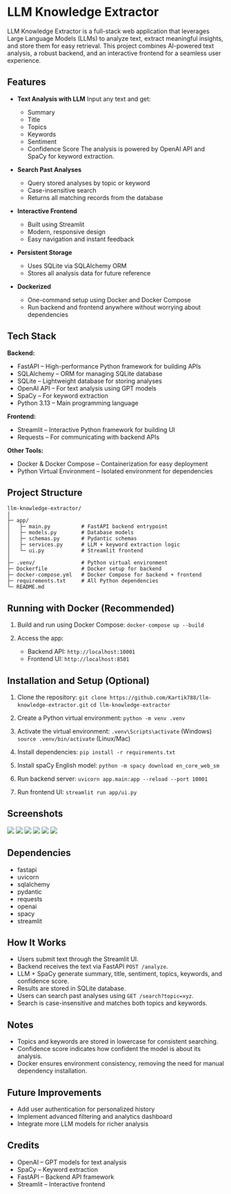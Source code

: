 # LLM Knowledge Extractor

LLM Knowledge Extractor is a full-stack web application that leverages Large Language Models (LLMs) to analyze text, extract meaningful insights, and store them for easy retrieval. This project combines AI-powered text analysis, a robust backend, and an interactive frontend for a seamless user experience.

## Features

* **Text Analysis with LLM**
  Input any text and get:

  * Summary
  * Title
  * Topics
  * Keywords
  * Sentiment
  * Confidence Score
    The analysis is powered by OpenAI API and SpaCy for keyword extraction.

* **Search Past Analyses**

  * Query stored analyses by topic or keyword
  * Case-insensitive search
  * Returns all matching records from the database

* **Interactive Frontend**

  * Built using Streamlit
  * Modern, responsive design
  * Easy navigation and instant feedback

* **Persistent Storage**

  * Uses SQLite via SQLAlchemy ORM
  * Stores all analysis data for future reference

* **Dockerized**

  * One-command setup using Docker and Docker Compose
  * Run backend and frontend anywhere without worrying about dependencies

## Tech Stack

**Backend:**

* FastAPI – High-performance Python framework for building APIs
* SQLAlchemy – ORM for managing SQLite database
* SQLite – Lightweight database for storing analyses
* OpenAI API – For text analysis using GPT models
* SpaCy – For keyword extraction
* Python 3.13 – Main programming language

**Frontend:**

* Streamlit – Interactive Python framework for building UI
* Requests – For communicating with backend APIs

**Other Tools:**

* Docker & Docker Compose – Containerization for easy deployment
* Python Virtual Environment – Isolated environment for dependencies

## Project Structure

```
llm-knowledge-extractor/
│
├─ app/
│   ├─ main.py          # FastAPI backend entrypoint
│   ├─ models.py        # Database models
│   ├─ schemas.py       # Pydantic schemas
│   ├─ services.py      # LLM + keyword extraction logic
│   └─ ui.py            # Streamlit frontend
│
├─ .venv/               # Python virtual environment
├─ Dockerfile           # Docker setup for backend
├─ docker-compose.yml   # Docker Compose for backend + frontend
├─ requirements.txt     # All Python dependencies
└─ README.md
```
## Running with Docker (Recommended)

1. Build and run using Docker Compose:
   `docker-compose up --build`

2. Access the app:

   * Backend API: `http://localhost:10001`
   * Frontend UI: `http://localhost:8501`


## Installation and Setup (Optional)

1. Clone the repository:
   `git clone https://github.com/Kartik788/llm-knowledge-extractor.git`
   `cd llm-knowledge-extractor`

2. Create a Python virtual environment:
   `python -m venv .venv`

3. Activate the virtual environment:
   `.venv\Scripts\activate` (Windows)
   `source .venv/bin/activate` (Linux/Mac)

4. Install dependencies:
   `pip install -r requirements.txt`

5. Install spaCy English model:
   `python -m spacy download en_core_web_sm`

6. Run backend server:
   `uvicorn app.main:app --reload --port 10001`

7. Run frontend UI:
   `streamlit run app/ui.py`


## Screenshots

![](screenshots/Screenshot_1.png)
![](screenshots/Screenshot_2.png)
![](screenshots/Screenshot_3.png)
![](screenshots/Screenshot_4.png)
![](screenshots/Screenshot_5.png)
![](screenshots/Screenshot_6.png)


## Dependencies

* fastapi
* uvicorn
* sqlalchemy
* pydantic
* requests
* openai
* spacy
* streamlit

## How It Works

* Users submit text through the Streamlit UI.
* Backend receives the text via FastAPI `POST /analyze`.
* LLM + SpaCy generate summary, title, sentiment, topics, keywords, and confidence score.
* Results are stored in SQLite database.
* Users can search past analyses using `GET /search?topic=xyz`.
* Search is case-insensitive and matches both topics and keywords.

## Notes

* Topics and keywords are stored in lowercase for consistent searching.
* Confidence score indicates how confident the model is about its analysis.
* Docker ensures environment consistency, removing the need for manual dependency installation.

## Future Improvements

* Add user authentication for personalized history
* Implement advanced filtering and analytics dashboard
* Integrate more LLM models for richer analysis

## Credits

* OpenAI – GPT models for text analysis
* SpaCy – Keyword extraction
* FastAPI – Backend API framework
* Streamlit – Interactive frontend

